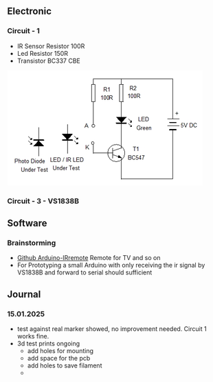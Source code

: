 

## Electronic

### Circuit - 1
- IR Sensor Resistor 100R
- Led Resistor 150R
- Transistor BC337 CBE

![alt text](image.png)


### Circuit - 3 - VS1838B

## Software

### Brainstorming
- [Github Arduino-IRremote](https://github.com/Arduino-IRremote/Arduino-IRremote) Remote for TV and so on
- For Prototyping a small Arduino with only receiving the ir signal by VS1838B and forward to serial should sufficient

## Journal

### 15.01.2025

- test against real marker showed, no improvement needed. Circuit 1 works fine.
- 3d test prints ongoing
  - add holes for mounting
  - add space for the pcb
  - add holes to save filament
  - 